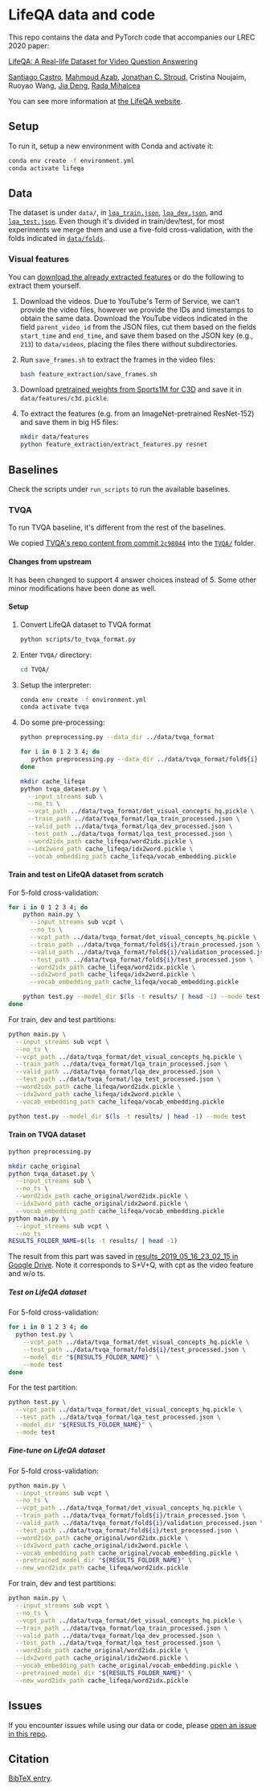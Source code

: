 # LifeQA data and code

This repo contains the data and PyTorch code that accompanies our LREC 2020 paper:

[LifeQA: A Real-life Dataset for Video Question Answering](https://www.aclweb.org/anthology/2020.lrec-1.536/)

[Santiago Castro](https://santi.uy),
[Mahmoud Azab](https://web.eecs.umich.edu/~mazab/),
[Jonathan C. Stroud](https://www.jonathancstroud.com/),
Cristina Noujaim,
Ruoyao Wang,
[Jia Deng](https://www.cs.princeton.edu/~jiadeng/),
[Rada Mihalcea](https://web.eecs.umich.edu/~mihalcea/)

You can see more information at [the LifeQA website](https://lit.eecs.umich.edu/lifeqa).

## Setup

To run it, setup a new environment with Conda and activate it:

```bash
conda env create -f environment.yml
conda activate lifeqa
```

## Data

The dataset is under `data/`, in [`lqa_train.json`](data/lqa_train.json), [`lqa_dev.json`](data/lqa_dev.json),
and [`lqa_test.json`](data/lqa_test.json). Even though it's divided in train/dev/test, for most experiments we merge
them and use a five-fold cross-validation, with the folds indicated in [`data/folds`](data/folds).

### Visual features

You can [download the already extracted features](https://drive.google.com/drive/folders/1sV1IYoC1oIgjHfSVkIJ-p8GA2hOwx4u1?usp=sharing)
or do the following to extract them yourself.

1. Download the videos. Due to YouTube's Term of Service, we can't provide the video files, however we provide the IDs
and timestamps to obtain the same data. Download the YouTube videos indicated in the field `parent_video_id` from the
JSON files, cut them based on the fields `start_time` and `end_time`, and save them based on the JSON key (e.g., `213`)
to `data/videos`, placing the files there without subdirectories.

2. Run `save_frames.sh` to extract the frames in the video files:

    ```bash
    bash feature_extraction/save_frames.sh
    ```

3. Download [pretrained weights from Sports1M for C3D](http://imagelab.ing.unimore.it/files/c3d_pytorch/c3d.pickle)
and save it in `data/features/c3d.pickle`.

4. To extract the features (e.g. from an ImageNet-pretrained ResNet-152) and save them in big H5 files:

    ```bash
    mkdir data/features
    python feature_extraction/extract_features.py resnet
    ```

## Baselines

Check the scripts under `run_scripts` to run the available baselines.

### TVQA

To run TVQA baseline, it's different from the rest of the baselines.

We copied [TVQA's repo content from commit `2c98044`](https://github.com/jayleicn/TVQA/tree/2c98044b949b470d0d31c1cf25cdff60bc673fb8)
into the [`TVQA/`](TVQA) folder.

#### Changes from upstream

It has been changed to support 4 answer choices instead of 5.
Some other minor modifications have been done as well.

#### Setup

1. Convert LifeQA dataset to TVQA format

    ```bash
    python scripts/to_tvqa_format.py
    ```

2. Enter `TVQA/` directory:

    ```bash
    cd TVQA/
    ```

3. Setup the interpreter:

    ```bash
    conda env create -f environment.yml
    conda activate tvqa
    ```

4. Do some pre-processing:

    ```bash
    python preprocessing.py --data_dir ../data/tvqa_format

    for i in 0 1 2 3 4; do
       python preprocessing.py --data_dir ../data/tvqa_format/fold${i}
    done

    mkdir cache_lifeqa
    python tvqa_dataset.py \
      --input_streams sub \
      --no_ts \
      --vcpt_path ../data/tvqa_format/det_visual_concepts_hq.pickle \
      --train_path ../data/tvqa_format/lqa_train_processed.json \
      --valid_path ../data/tvqa_format/lqa_dev_processed.json \
      --test_path ../data/tvqa_format/lqa_test_processed.json \
      --word2idx_path cache_lifeqa/word2idx.pickle \
      --idx2word_path cache_lifeqa/idx2word.pickle \
      --vocab_embedding_path cache_lifeqa/vocab_embedding.pickle
    ```

#### Train and test on LifeQA dataset from scratch

For 5-fold cross-validation:

```bash
for i in 0 1 2 3 4; do
    python main.py \
      --input_streams sub vcpt \
      --no_ts \
      --vcpt_path ../data/tvqa_format/det_visual_concepts_hq.pickle \
      --train_path ../data/tvqa_format/fold${i}/train_processed.json \
      --valid_path ../data/tvqa_format/fold${i}/validation_processed.json \
      --test_path ../data/tvqa_format/fold${i}/test_processed.json \
      --word2idx_path cache_lifeqa/word2idx.pickle \
      --idx2word_path cache_lifeqa/idx2word.pickle \
      --vocab_embedding_path cache_lifeqa/vocab_embedding.pickle

    python test.py --model_dir $(ls -t results/ | head -1) --mode test
done
```

For train, dev and test partitions:

```bash
python main.py \
  --input_streams sub vcpt \
  --no_ts \
  --vcpt_path ../data/tvqa_format/det_visual_concepts_hq.pickle \
  --train_path ../data/tvqa_format/lqa_train_processed.json \
  --valid_path ../data/tvqa_format/lqa_dev_processed.json \
  --test_path ../data/tvqa_format/lqa_test_processed.json \
  --word2idx_path cache_lifeqa/word2idx.pickle \
  --idx2word_path cache_lifeqa/idx2word.pickle \
  --vocab_embedding_path cache_lifeqa/vocab_embedding.pickle

python test.py --model_dir $(ls -t results/ | head -1) --mode test
```

#### Train on TVQA dataset

```bash
python preprocessing.py

mkdir cache_original
python tvqa_dataset.py \
  --input_streams sub \
  --no_ts \
  --word2idx_path cache_original/word2idx.pickle \
  --idx2word_path cache_original/idx2word.pickle \
  --vocab_embedding_path cache_lifeqa/vocab_embedding.pickle
python main.py \
  --input_streams sub vcpt \
  --no_ts
RESULTS_FOLDER_NAME=$(ls -t results/ | head -1)
```

The result from this part was saved in
[results_2019_05_16_23_02_15 in Google Drive](https://drive.google.com/drive/folders/1stvXP_38a4lLB22M8s1ye2pgbM23aoyA?usp=sharing).
Note it corresponds to S+V+Q, with cpt as the video feature and w/o ts.

##### Test on LifeQA dataset

For 5-fold cross-validation:

```bash
for i in 0 1 2 3 4; do
  python test.py \
    --vcpt_path ../data/tvqa_format/det_visual_concepts_hq.pickle \
    --test_path ../data/tvqa_format/fold${i}/test_processed.json \
    --model_dir "${RESULTS_FOLDER_NAME}" \
    --mode test
done
```

For the test partition:

```bash
python test.py \
  --vcpt_path ../data/tvqa_format/det_visual_concepts_hq.pickle \
  --test_path ../data/tvqa_format/lqa_test_processed.json \
  --model_dir "${RESULTS_FOLDER_NAME}" \
  --mode test
```

##### Fine-tune on LifeQA dataset

For 5-fold cross-validation:

```bash
python main.py \
  --input_streams sub vcpt \
  --no_ts \
  --vcpt_path ../data/tvqa_format/det_visual_concepts_hq.pickle \
  --train_path ../data/tvqa_format/fold${i}/train_processed.json \
  --valid_path ../data/tvqa_format/fold${i}/validation_processed.json \
  --test_path ../data/tvqa_format/fold${i}/test_processed.json \
  --word2idx_path cache_original/word2idx.pickle \
  --idx2word_path cache_original/idx2word.pickle \
  --vocab_embedding_path cache_original/vocab_embedding.pickle \
  --pretrained_model_dir "${RESULTS_FOLDER_NAME}" \
  --new_word2idx_path cache_lifeqa/word2idx.pickle
```

For train, dev and test partitions:

```bash
python main.py \
  --input_streams sub vcpt \
  --no_ts \
  --vcpt_path ../data/tvqa_format/det_visual_concepts_hq.pickle \
  --train_path ../data/tvqa_format/lqa_train_processed.json \
  --valid_path ../data/tvqa_format/lqa_dev_processed.json \
  --test_path ../data/tvqa_format/lqa_test_processed.json \
  --word2idx_path cache_original/word2idx.pickle \
  --idx2word_path cache_original/idx2word.pickle \
  --vocab_embedding_path cache_original/vocab_embedding.pickle \
  --pretrained_model_dir "${RESULTS_FOLDER_NAME}" \
  --new_word2idx_path cache_lifeqa/word2idx.pickle
```

## Issues

If you encounter issues while using our data or code, please
[open an issue in this repo](https://github.com/mmazab/LifeQA/issues/new).

## Citation

[BibTeX entry](https://www.aclweb.org/anthology/2020.lrec-1.536.bib).
